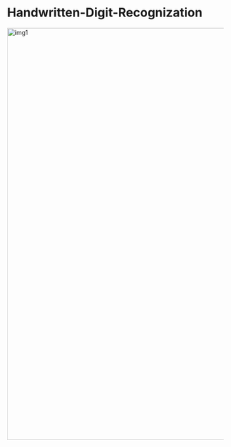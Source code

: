 # Handwritten-Digit-Recognization


<img width="960" alt="img1" src="https://user-images.githubusercontent.com/70811514/222886314-43a49dda-7916-4db6-88f1-7c2997bd608a.png">
